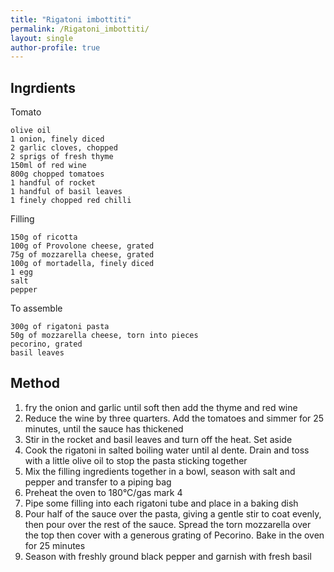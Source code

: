 ```yaml
---
title: "Rigatoni imbottiti"
permalink: /Rigatoni_imbottiti/
layout: single
author-profile: true
---
```


## Ingrdients
Tomato

    olive oil
    1 onion, finely diced
    2 garlic cloves, chopped
    2 sprigs of fresh thyme
    150ml of red wine
    800g chopped tomatoes
    1 handful of rocket
    1 handful of basil leaves
    1 finely chopped red chilli

Filling

    150g of ricotta
    100g of Provolone cheese, grated
    75g of mozzarella cheese, grated
    100g of mortadella, finely diced
    1 egg
    salt
    pepper

To assemble

    300g of rigatoni pasta
    50g of mozzarella cheese, torn into pieces
    pecorino, grated
    basil leaves

## Method
1. fry the onion and garlic until soft then add the thyme and red wine
2. Reduce the wine by three quarters. Add the tomatoes and simmer for 25 minutes, until the sauce has thickened
3. Stir in the rocket and basil leaves and turn off the heat. Set aside
4. Cook the rigatoni in salted boiling water until al dente. Drain and toss with a little olive oil to stop the pasta sticking together
5. Mix the filling ingredients together in a bowl, season with salt and pepper and transfer to a piping bag
6. Preheat the oven to 180°C/gas mark 4
7. Pipe some filling into each rigatoni tube and place in a baking dish
8. Pour half of the sauce over the pasta, giving a gentle stir to coat evenly, then pour over the rest of the sauce. Spread the torn mozzarella over the top then cover with a generous grating of Pecorino. Bake in the oven for 25 minutes
9. Season with freshly ground black pepper and garnish with fresh basil
